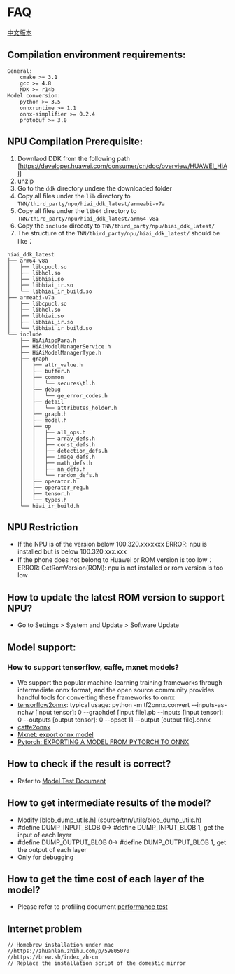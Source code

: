 # FAQ

[中文版本](../cn/faq.md)

## Compilation environment requirements:
    General:
        cmake >= 3.1
        gcc >= 4.8
        NDK >= r14b
    Model conversion:
        python >= 3.5
        onnxruntime >= 1.1
        onnx-simplifier >= 0.2.4
        protobuf >= 3.0
        

## NPU Compilation Prerequisite:
1. Downlaod DDK from the following path [https://developer.huawei.com/consumer/cn/doc/overview/HUAWEI_HiAI]
2. unzip 
3. Go to the `ddk` directory undere the downloaded folder 
4. Copy all files under the `lib` directory to `TNN/third_party/npu/hiai_ddk_latest/armeabi-v7a`
5. Copy all files under the `lib64` directory to  `TNN/third_party/npu/hiai_ddk_latest/arm64-v8a`
6. Copy the `include` direcoty to `TNN/third_party/npu/hiai_ddk_latest/`
7. The structure of the `TNN/third_party/npu/hiai_ddk_latest/` should be like：

```
hiai_ddk_latest
├── arm64-v8a 
│   ├── libcpucl.so 
│   ├── libhcl.so
│   ├── libhiai.so
│   ├── libhiai_ir.so
│   └── libhiai_ir_build.so
├── armeabi-v7a
│   ├── libcpucl.so
│   ├── libhcl.so
│   ├── libhiai.so
│   ├── libhiai_ir.so
│   └── libhiai_ir_build.so
└── include
    ├── HiAiAippPara.h
    ├── HiAiModelManagerService.h
    ├── HiAiModelManagerType.h
    ├── graph
    │   ├── attr_value.h
    │   ├── buffer.h
    │   ├── common
    │   │   └── secures\tl.h
    │   ├── debug
    │   │   └── ge_error_codes.h
    │   ├── detail
    │   │   └── attributes_holder.h
    │   ├── graph.h
    │   ├── model.h
    │   ├── op
    │   │   ├── all_ops.h
    │   │   ├── array_defs.h
    │   │   ├── const_defs.h
    │   │   ├── detection_defs.h
    │   │   ├── image_defs.h
    │   │   ├── math_defs.h
    │   │   ├── nn_defs.h
    │   │   └── random_defs.h
    │   ├── operator.h
    │   ├── operator_reg.h
    │   ├── tensor.h 
    │   └── types.h
    └── hiai_ir_build.h
```

## NPU Restriction
* If the NPU is of the version below 100.320.xxxxxxx
  ERROR: npu is installed but is below 100.320.xxx.xxx
* If the phone does not belong to Huawei or ROM version is too low：
  ERROR: GetRomVersion(ROM): npu is not installed or rom version is too low
  
## How to update the latest ROM version to support NPU?
* Go to Settings > System and Update > Software Update
    
## Model support:

### How to support tensorflow, caffe, mxnet models?
* We support the popular machine-learning training frameworks through intermediate onnx format, and the open source community provides handful tools for converting these frameworks to onnx
* [tensorflow2onnx](https://github.com/onnx/tensorflow-onnx): typical usage: python -m tf2onnx.convert --inputs-as-nchw [input tensor]: 0 --graphdef [input file].pb --inputs [input tensor]: 0 --outputs [output tensor]: 0 --opset 11 --output [output file].onnx
* [caffe2onnx](./user/caffe2tnn_en.md)
* [Mxnet: export onnx model](https://mxnet.apache.org/api/python/docs/tutorials/deploy/export/onnx.html)
* [Pytorch: EXPORTING A MODEL FROM PYTORCH TO ONNX](https://pytorch.org/tutorials/advanced/super_resolution_with_onnxruntime.html)

## How to check if the result is correct?
* Refer to [Model Test Document](./user/test_en.md)


## How to get intermediate results of the model?
* Modify [blob_dump_utils.h] (source/tnn/utils/blob_dump_utils.h)
*   \#define DUMP_INPUT_BLOB 0-> #define DUMP_INPUT_BLOB 1, get the input of each layer
*   \#define DUMP_OUTPUT_BLOB 0-> #define DUMP_OUTPUT_BLOB 1, get the output of each layer
* Only for debugging

## How to get the time cost of each layer of the model?
* Please refer to profiling document [performance test](./development/profiling_en.md)

## Internet problem
```text
// Homebrew installation under mac
//https://zhuanlan.zhihu.com/p/59805070
//https://brew.sh/index_zh-cn
// Replace the installation script of the domestic mirror
```
